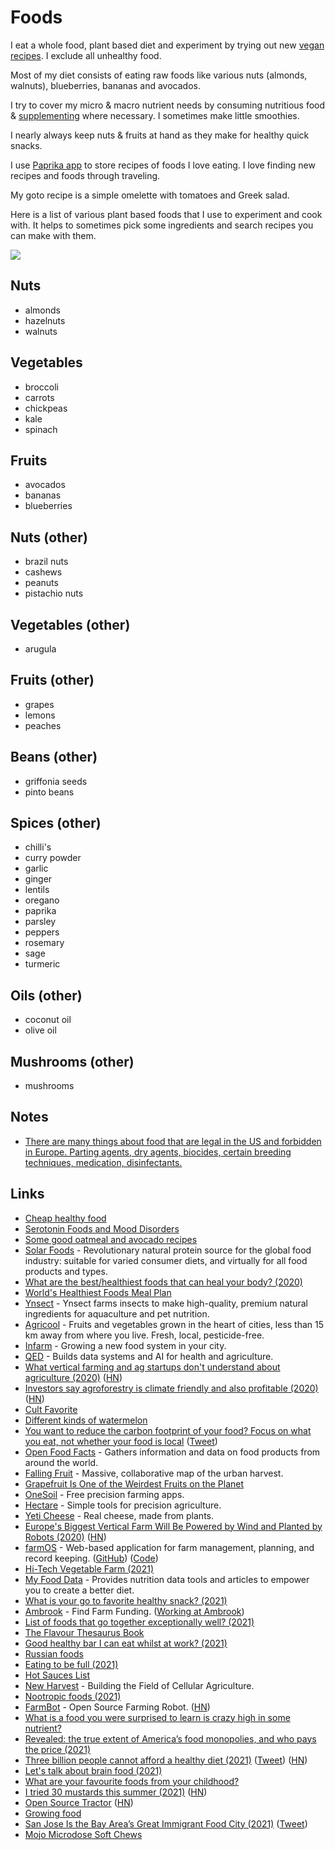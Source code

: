# Foods

I eat a whole food, plant based diet and experiment by trying out new [vegan recipes](recipes.md). I exclude all unhealthy food.

Most of my diet consists of eating raw foods like various nuts (almonds, walnuts), blueberries, bananas and avocados.

I try to cover my micro & macro nutrient needs by consuming nutritious food & [supplementing](supplements.md) where necessary. I sometimes make little smoothies.

I nearly always keep nuts & fruits at hand as they make for healthy quick snacks.

I use [Paprika app](https://www.paprikaapp.com/) to store recipes of foods I love eating. I love finding new recipes and foods through traveling.

My goto recipe is a simple omelette with tomatoes and Greek salad.

Here is a list of various plant based foods that I use to experiment and cook with. It helps to sometimes pick some ingredients and search recipes you can make with them.

![](https://i.imgur.com/a9lMUh7.png)

## Nuts

- almonds
- hazelnuts
- walnuts

## Vegetables

- broccoli
- carrots
- chickpeas
- kale
- spinach

## Fruits

- avocados
- bananas
- blueberries

## Nuts (other)

- brazil nuts
- cashews
- peanuts
- pistachio nuts

## Vegetables (other)

- arugula

## Fruits (other)

- grapes
- lemons
- peaches

## Beans (other)

- griffonia seeds
- pinto beans

## Spices (other)

- chilli's
- curry powder
- garlic
- ginger
- lentils
- oregano
- paprika
- parsley
- peppers
- rosemary
- sage
- turmeric

## Oils (other)

- coconut oil
- olive oil

## Mushrooms (other)

- mushrooms

## Notes

- [There are many things about food that are legal in the US and forbidden in Europe. Parting agents, dry agents, biocides, certain breeding techniques, medication, disinfectants.](https://twitter.com/vonneudeck/status/1449432810981412872)

## Links

- [Cheap healthy food](https://www.nomeatathlete.com/cheap-healthy-food/)
- [Serotonin Foods and Mood Disorders](https://bebrainfit.com/serotonin-foods-mood-brain/)
- [Some good oatmeal and avocado recipes](https://www.reddit.com/r/HealthyFood/comments/8ytyqi/food_for_the_brain_with_a_budget/)
- [Solar Foods](https://solarfoods.fi/) - Revolutionary natural protein source for the global food industry: suitable for varied consumer diets, and virtually for all food products and types.
- [What are the best/healthiest foods that can heal your body? (2020)](https://www.reddit.com/r/nutrition/comments/fnhms1/what_are_the_besthealthiest_foods_that_can_heal/)
- [World's Healthiest Foods Meal Plan](http://www.whfoods.com/7daymealplan/intro.php)
- [Ynsect](http://www.ynsect.com/en/) - Ynsect farms insects to make high-quality, premium natural ingredients for aquaculture and pet nutrition.
- [Agricool](https://www.agricool.co/en/) - Fruits and vegetables grown in the heart of cities, less than 15 km away from where you live. Fresh, local, pesticide-free.
- [Infarm](https://www.infarm.com/) - Growing a new food system in your city.
- [QED](https://qed.ai/) - Builds data systems and AI for health and agriculture.
- [What vertical farming and ag startups don't understand about agriculture (2020)](https://thinkingagriculture.io/what-silicon-valley-doesnt-understand-about-agriculture/) ([HN](https://news.ycombinator.com/item?id=23630201))
- [Investors say agroforestry is climate friendly and also profitable (2020)](https://news.mongabay.com/2020/07/investors-find-agroforestry-isnt-just-climate-friendly-it-can-also-be-profitable/) ([HN](https://news.ycombinator.com/item?id=23794141))
- [Cult Favorite](https://cult.supply/)
- [Different kinds of watermelon](https://twitter.com/Botanygeek/status/1150878950924722177)
- [You want to reduce the carbon footprint of your food? Focus on what you eat, not whether your food is local](https://ourworldindata.org/food-choice-vs-eating-local) ([Tweet](https://twitter.com/MaxCRoser/status/1294928556036956162))
- [Open Food Facts](https://world.openfoodfacts.org/) - Gathers information and data on food products from around the world.
- [Falling Fruit](http://fallingfruit.org/) - Massive, collaborative map of the urban harvest.
- [Grapefruit Is One of the Weirdest Fruits on the Planet](https://www.atlasobscura.com/articles/grapefruit-history-and-drug-interactions)
- [OneSoil](https://onesoil.ai/en/) - Free precision farming apps.
- [Hectare](https://hectare.ag/) - Simple tools for precision agriculture.
- [Yeti Cheese](https://yeticheese.com/) - Real cheese, made from plants.
- [Europe's Biggest Vertical Farm Will Be Powered by Wind and Planted by Robots (2020)](https://singularityhub.com/2020/12/11/europes-biggest-vertical-farm-will-be-powered-by-wind-and-planted-by-robots/) ([HN](https://news.ycombinator.com/item?id=25414741))
- [farmOS](https://github.com/farmOS) - Web-based application for farm management, planning, and record keeping. ([GitHub](https://github.com/farmOS)) ([Code](https://github.com/farmOS/farmOS))
- [Hi-Tech Vegetable Farm (2021)](http://ieatishootipost.sg/red-dot-farm/)
- [My Food Data](https://www.myfooddata.com/) - Provides nutrition data tools and articles to empower you to create a better diet.
- [What is your go to favorite healthy snack? (2021)](https://www.reddit.com/r/nutrition/comments/lvqlu5/what_is_your_go_to_favorite_healthy_snack/)
- [Ambrook](https://ambrook.ag/) - Find Farm Funding. ([Working at Ambrook](https://docs.google.com/document/d/e/2PACX-1vR2XCxB8ZlaQZTT2E1Rh2kx6_8LItbj18AS8bR0U7YqddGa4V1rI2S-x20VWC-j_UuzYG2pcxG7hc3_/pub))
- [List of foods that go together exceptionally well? (2021)](https://www.reddit.com/r/nutrition/comments/mkgpf8/is_there_a_list_of_foods_that_go_together/)
- [The Flavour Thesaurus Book](https://cloudflare-ipfs.com/ipfs/bafykbzacect4mbppyvi7kfe3fgv6vmceyfs5thurm7o27bcsrooijcq3yqxae?filename=Segnit%2C%20Niki%20-%20The%20flavor%20thesaurus%20_%20a%20compendium%20of%20pairings%2C%20recipes%2C%20and%20ideas%20for%20the%20creative%20cook-Bloomsbury%20%282010%29.pdf)
- [Good healthy bar I can eat whilst at work? (2021)](https://www.reddit.com/r/nutrition/comments/n84coi/whats_a_good_healthy_bar_i_can_eat_whilst_at_work/)
- [Russian foods](https://www.reddit.com/r/AskARussian/comments/nba6xz/hello_i_am_italian_and_i_love_russian_cuisine_wat/)
- [Eating to be full (2021)](https://www.reddit.com/r/nutrition/comments/nj2azz/eating_to_be_full/)
- [Hot Sauces List](https://nfultz.github.io/notes/hotsauce.html)
- [New Harvest](https://new-harvest.org/) - Building the Field of Cellular Agriculture.
- [Nootropic foods (2021)](https://www.reddit.com/r/Nootropics/comments/nljcwn/nootropic_foods/)
- [FarmBot](https://farm.bot/) - Open Source Farming Robot. ([HN](https://news.ycombinator.com/item?id=27628101))
- [What is a food you were surprised to learn is crazy high in some nutrient?](https://www.reddit.com/r/nutrition/comments/oadz3i/what_is_a_food_you_were_surprised_to_learn_is/)
- [Revealed: the true extent of America’s food monopolies, and who pays the price (2021)](https://www.theguardian.com/environment/ng-interactive/2021/jul/14/food-monopoly-meals-profits-data-investigation)
- [Three billion people cannot afford a healthy diet (2021)](https://ourworldindata.org/diet-affordability) ([Tweet](https://twitter.com/MaxCRoser/status/1422429018918375433)) ([HN](https://news.ycombinator.com/item?id=28047687))
- [Let's talk about brain food (2021)](https://www.reddit.com/r/Nootropics/comments/p7hm5p/lets_talk_about_brain_food/)
- [What are your favourite foods from your childhood?](https://www.reddit.com/r/AskARussian/comments/peib2y/what_are_your_favourite_foods_from_your_childhood/)
- [I tried 30 mustards this summer (2021)](https://www.insidehook.com/article/food-and-drink/30-best-mustards-tried-summer) ([HN](https://news.ycombinator.com/item?id=28702922))
- [Open Source Tractor](https://opensourceecology.dozuki.com/c/LifeTrac) ([HN](https://news.ycombinator.com/item?id=28827785))
- [Growing food](https://100r.co/site/growing_food.html)
- [San Jose Is the Bay Area’s Great Immigrant Food City (2021)](https://www.kqed.org/arts/13904835/san-jose-immigrant-food) ([Tweet](https://twitter.com/theluketsai/status/1450864730348789762))
- [Mojo Microdose Soft Chews](https://mojo.shop/)
